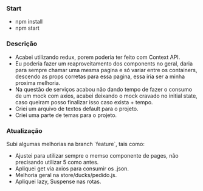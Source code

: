 <h3>Start</h3>
<ul>
  <li>npm install</li>
  <li>npm start</li>
</ul>


<h3>Descrição</h3>
<ul>
  <li>Acabei utilizando redux, porem poderia ter feito com Context API.</li>
  <li>Eu poderia fazer um reaproveitamento dos components no geral, daria para sempre chamar uma mesma pagina e só variar entre os containers, descendo as props corretas para essa pagina, essa iria ser a minha proxima melhoria.</li>
  <li>Na questão de serviços acabou não dando tempo de fazer o consumo de um mock com axios, acabei deixando o mock cravado no initial state, caso queiram posso finalizar isso caso exista + tempo.</li>
  <li>Criei um arquivo de textos default para o projeto.</li>
  <li>Criei uma parte de temas para o projeto.</li>
</ul>



<h3>Atualização</h3>
<p>Subi algumas melhorias na branch `feature`, tais como:</p>
<ul>
  <li>Ajustei para utilizar sempre o memso componente de pages, não precisando utilizar 5 como antes.</li>
  <li>Apliquei get via axios para consumir os .json.</li>
  <li>Melhoria geral na store/ducks/pedido.js.</li>
  <li>Apliquei lazy, Suspense nas rotas.</li>
</ul>
